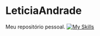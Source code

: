 # LeticiaAndrade
Meu repositório pessoal.
[![My Skills](https://skillicons.dev/icons?i=js,html,css,wasm)](https://skillicons.dev)
